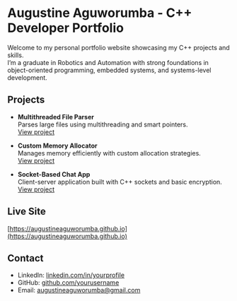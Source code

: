 # Augustine Aguworumba - C++ Developer Portfolio

Welcome to my personal portfolio website showcasing my C++ projects and skills.  
I’m a graduate in Robotics and Automation with strong foundations in object-oriented programming, embedded systems, and systems-level development.

## Projects

- **Multithreaded File Parser**  
  Parses large files using multithreading and smart pointers.  
  [View project](https://github.com/yourusername/file-parser)

- **Custom Memory Allocator**  
  Manages memory efficiently with custom allocation strategies.  
  [View project](https://github.com/yourusername/memory-allocator)

- **Socket-Based Chat App**  
  Client-server application built with C++ sockets and basic encryption.  
  [View project](https://github.com/yourusername/chat-app)

## Live Site  
[https://augustineaguworumba.github.io](https://augustineaguworumba.github.io)

## Contact  
- LinkedIn: [linkedin.com/in/yourprofile](https://linkedin.com/in/augustine-aguworumba)  
- GitHub: [github.com/yourusername](https://github.com/augustineaguworumba)  
- Email: augustineaguworumba@gmail.com
